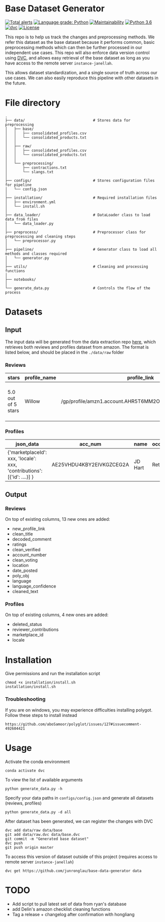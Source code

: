 # Base Dataset Generator 
[![Total alerts](https://img.shields.io/lgtm/alerts/g/junronglau/base-data-generator.svg?logo=lgtm&logoWidth=18)](https://lgtm.com/projects/g/junronglau/base-data-generator/alerts/)
[![Language grade: Python](https://img.shields.io/lgtm/grade/python/g/junronglau/base-data-generator.svg?logo=lgtm&logoWidth=18)](https://lgtm.com/projects/g/junronglau/base-data-generator/context:python)
[![Maintainability](https://api.codeclimate.com/v1/badges/8df17fa0a4b46ef798de/maintainability)](https://codeclimate.com/github/junronglau/base-data-generator/maintainability) 
[![Python 3.6](https://img.shields.io/badge/python-3.8-blue.svg)](https://www.python.org/downloads/release/python-380/) [![dvc](https://camo.githubusercontent.com/6447c3e192a6a3cb9f9fd54c6af3cfc498494dc95753a9a587a520299483d935/68747470733a2f2f736e617063726166742e696f2f2f6476632f62616467652e737667)](https://snapcraft.io/dvc) [![License](https://img.shields.io/badge/License-Apache%202.0-blue.svg)](https://opensource.org/licenses/Apache-2.0)

This repo is to help us track the changes and preprocessing methods.
We refer this dataset as the base dataset because it performs common, basic preprocessing methods which can then be further
processed in our independent use cases. This repo will also enforce data version control using [DVC](https://github.com/iterative/dvc), 
and allows easy retrieval of the base dataset as long as you have access to the remote server `instance-janellah`.

This allows dataset standardization, and a single source of truth across our use cases. We can also easily reproduce 
this pipeline with other datasets in the future.


# File directory

```
.
├── data/                               # Stores data for preprocessing
│   ├── base/   
│   │   ├── consolidated_profiles.csv
│   │   └── consolidated_products.txt
│   │
│   ├── raw/
│   │   ├── consolidated_profiles.csv
│   │   └── consolidated_products.txt
│   │
│   └── preprocessing/
│       ├── contractions.txt
│       └── slangs.txt
│
├── configs/                            # Stores configuration files for pipeline 
│   └── config.json
│
├── installation/                       # Required installation files 
│   ├── environment.yml  
│   └── install.sh
│
├── data_loader/                        # DataLoader class to load data from files
│   └── data_loader.py
│
├── preprocess/                         # Preprocessor class for preprocessing and cleaning steps
│   └── preprocessor.py
│
├── pipeline/                           # Generator class to load all methods and classes required 
│   └── generator.py
│
├── utils/                              # Cleaning and processing functions
│
├── notebooks/     
│
└── generate_data.py                    # Controls the flow of the process
```

# Datasets

## Input
The input data will be generated from the data extraction repo [here](https://github.com/fatberryz/FYP_UC1), which retrieves both reviews and profiles dataset from amazon. 
The format is listed below, and should be placed in the `./data/raw` folder

### Reviews

| stars              | profile_name | profile_link                                           | profile_image                                                                                | title          | date                                               | style           | verified          | comment                                                  | voting                        | review_images | ASIN       |
|--------------------|--------------|--------------------------------------------------------|----------------------------------------------------------------------------------------------|----------------|----------------------------------------------------|-----------------|-------------------|----------------------------------------------------------|-------------------------------|---------------|------------|
| 5.0 out of 5 stars | Willow       | /gp/profile/amzn1.account.AHR5T6MM2O3EPWKQS2TBOVXBXLQA | https://images-na.ssl-images-amazon.com/images/S/amazon-avatars-global/e783dd3d-..-SX48_.jpg | Love love love | Reviewed in the United States on December 11, 2019 | Size: 1.7 Ounce | Verified Purchase | Love, love, love this moisturizer! As a woman who has... | One person found this helpful | 0             | B01M09QQI0 |

### Profiles

| json_data                                                               | acc_num                  | name    | occupation | location | description                | badges | ranking |
|-------------------------------------------------------------------------|--------------------------|---------|------------|----------|----------------------------|--------|---------|
| {'marketplaceId': xxx, 'locale': xxx, 'contributions': [{'id': ....}] } | AE25VHDU4KBY2EIVKGZCEG2A | JD Hart | Retired    | USA      | fitness instructor, writer | null   | 887548  |


## Output

### Reviews
On top of existing columns, 13 new ones are added:

- new_profile_link
- clean_title
- decoded_comment
- ratings
- clean_verified
- account_number
- clean_voting
- location
- date_posted
- poly_obj
- language
- language_confidence
- cleaned_text

### Profiles
On top of existing columns, 4 new ones are added:
- deleted_status
- reviewer_contributions
- marketplace_id
- locale


# Installation

Give permissions and run the installation script
```
chmod +x installation/install.sh
installation/install.sh
```

### Troubleshooting
If you are on windows, you may experience difficulties installing polygot. Follow these steps to install instead
```
https://github.com/aboSamoor/polyglot/issues/127#issuecomment-492604421
```

# Usage

Activate the conda environment
```
conda activate dvc
```

To view the list of available arguments
```
python generate_data.py -h
```

Specify your data paths in `configs/config.json` and generate all datasets (reviews, profiles)
```
python generate_data.py -d all
```

After dataset has been generated, we can register the changes with DVC
```
dvc add data/raw data/base
git add data/raw.dvc data/base.dvc
git commit -m "Generated base dataset"
dvc push
git push origin master
```

To access this version of dataset outside of this project (requires access to remote server `instance-janellah`)
```
dvc get https://github.com/junronglau/base-data-generator data
```


# TODO
- Add script to pull latest set of data from ryan's database
- add Delin's amazon checklist cleaning functions
- Tag a release + changelog after confirmation with hongliang
